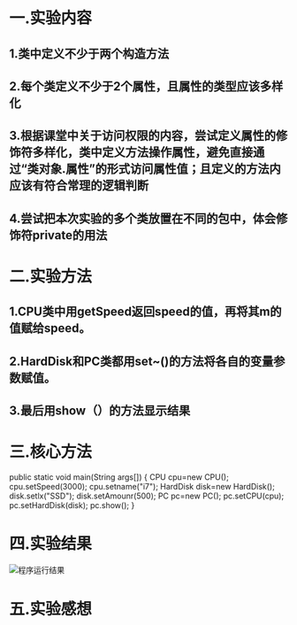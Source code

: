 # 一.实验内容
## 1.类中定义不少于两个构造方法
## 2.每个类定义不少于2个属性，且属性的类型应该多样化
## 3.根据课堂中关于访问权限的内容，尝试定义属性的修饰符多样化，类中定义方法操作属性，避免直接通过“类对象.属性”的形式访问属性值；且定义的方法内应该有符合常理的逻辑判断
## 4.尝试把本次实验的多个类放置在不同的包中，体会修饰符private的用法
# 二.实验方法
## 1.CPU类中用getSpeed返回speed的值，再将其m的值赋给speed。
## 2.HardDisk和PC类都用set~()的方法将各自的变量参数赋值。
## 3.最后用show（）的方法显示结果
# 三.核心方法
public static void main(String args[]) {
		CPU cpu=new CPU();
		cpu.setSpeed(3000);
		cpu.setname("i7");
		HardDisk disk=new HardDisk();
		disk.setlx("SSD");
		disk.setAmounr(500);
		PC pc=new PC();
		pc.setCPU(cpu);
		pc.setHardDisk(disk);
		pc.show();
	}
# 四.实验结果
![程序运行结果](https://github.com/3256268435/Java-/blob/main/%E7%A8%8B%E5%BA%8F%E8%BF%90%E8%A1%8C%E7%BB%93%E6%9E%9C.png)
# 五.实验感想
